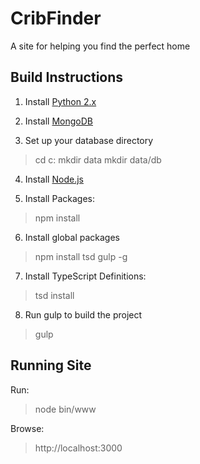 # CribFinder
A site for helping you find the perfect home

## Build Instructions
1. Install [Python 2.x](https://www.python.org/downloads/)

2. Install [MongoDB](https://www.mongodb.org/downloads)

3. Set up your database directory
> cd c:
> mkdir data
> mkdir data/db

4. Install [Node.js](https://nodejs.org/en/)

5. Install Packages:
> npm install

6. Install global packages
> npm install tsd gulp -g

7. Install TypeScript Definitions:
> tsd install

8. Run gulp to build the project
> gulp

## Running Site
Run:
> node bin/www

Browse:
> http://localhost:3000
